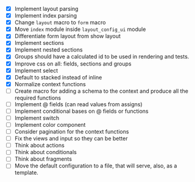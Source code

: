 - [x] Implement layout parsing
- [x] Implement index parsing
- [x] Change `layout` macro to `form` macro
- [x] Move `index` module inside `layout_config_ui` module
- [x] Differentiate form layout from show layout
- [x] Implement sections
- [x] Implement nested sections
- [x] Groups should have a calculated id to be used in rendering and tests.
- [x] Improve css on all: fields, sections and groups
- [x] Implement select
- [x] Default to stacked instead of inline
- [x] Normalize context functions
- [ ] Create macro for adding a schema to the context and produce all the required functions
- [ ] Implement @ fields (can read values from assigns)
- [ ] Implement conditional bases on @ fields or functions
- [ ] Implement switch
- [ ] Implement color component
- [ ] Consider pagination for the context functions
- [ ] Fix the views and input so they can be better
- [ ] Think about actions
- [ ] Think about conditionals
- [ ] Think about fragments
- [ ] Move the default configuration to a file, that will serve, also, as a template.
